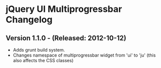 jQuery UI Multiprogressbar Changelog
====================================

Version 1.1.0 - (Released: 2012-10-12)
-------------
* Adds grunt build system.
* Changes namespace of multiprogressbar widget from 'ui' to 'ju' (this also affects the CSS classes)